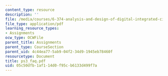 ```yaml
---
content_type: resource
description: ''
file: /media/courses/6-374-analysis-and-design-of-digital-integrated-circuits-fall-2003/05c50dfb1af114d0f95cb6133d499f7a_ps3_faq.pdf
file_type: application/pdf
learning_resource_types:
- Assignments
ocw_type: OCWFile
parent_title: Assignments
parent_type: CourseSection
parent_uid: 4c44ea77-5ab9-04f2-34d9-1945eb78460f
resourcetype: Document
title: ps3_faq.pdf
uid: 05c50dfb-1af1-14d0-f95c-b6133d499f7a
---
```


